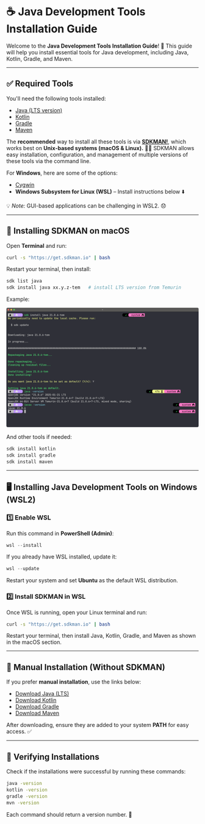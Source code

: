 # ☕ Java Development Tools Installation Guide

Welcome to the **Java Development Tools Installation Guide**! 🚀 This guide will help you install essential tools for Java development, including Java, Kotlin, Gradle, and Maven.

---

## ✅ Required Tools

You'll need the following tools installed:

- [Java (LTS version)](https://adoptium.net/en-GB/)
- [Kotlin](https://kotlinlang.org/docs/command-line.html)
- [Gradle](https://gradle.org/install/)
- [Maven](https://maven.apache.org/download.cgi)

The **recommended** way to install all these tools is via **[SDKMAN!](https://sdkman.io)**, which works best on **Unix-based systems (macOS & Linux).** 🐧🍏
SDKMAN allows easy installation, configuration, and management of multiple versions of these tools via the command line.

For **Windows**, here are some of the options:

- [Cygwin](https://www.cygwin.com)
- **Windows Subsystem for Linux (WSL)**
  – Install instructions below ⬇️

💡 _Note:_ GUI-based applications can be challenging in WSL2. 😞

---

## 🍏 Installing SDKMAN on macOS

Open **Terminal** and run:

```bash
curl -s "https://get.sdkman.io" | bash
```

Restart your terminal, then install:

```bash
sdk list java
sdk install java xx.y.z-tem   # install LTS version from Temurin
```

Example:

![](images/sdkman-java-install.png)

And other tools if needed:

```bash
sdk install kotlin
sdk install gradle
sdk install maven
```

---

## 🖥️ Installing Java Development Tools on Windows (WSL2)

### 1️⃣ **Enable WSL**

Run this command in **PowerShell (Admin)**:

```powershell
wsl --install
```

If you already have WSL installed, update it:

```powershell
wsl --update
```

Restart your system and set **Ubuntu** as the default WSL distribution.

### 2️⃣ **Install SDKMAN in WSL**

Once WSL is running, open your Linux terminal and run:

```bash
curl -s "https://get.sdkman.io" | bash
```

Restart your terminal, then install Java, Kotlin, Gradle, and Maven as shown in the macOS section.

---

## 🎯 Manual Installation (Without SDKMAN)

If you prefer **manual installation**, use the links below:

- [Download Java (LTS)](https://adoptium.net/en-GB/)
- [Download Kotlin](https://kotlinlang.org/docs/command-line.html)
- [Download Gradle](https://gradle.org/install/)
- [Download Maven](https://maven.apache.org/download.cgi)

After downloading, ensure they are added to your system **PATH** for easy access. ✅

---

## 🚀 Verifying Installations

Check if the installations were successful by running these commands:

```bash
java -version
kotlin -version
gradle -version
mvn -version
```

Each command should return a version number. 🎉
